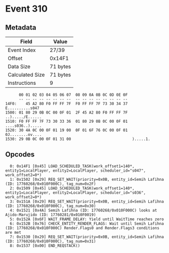 # Event 310

## Metadata

| Field           | Value    |
|-----------------|----------|
| Event Index     | 27/39    |
| Offset          | 0x14F1   |
| Data Size       | 71 bytes |
| Calculated Size | 71 bytes |
| Instructions    | 9        |

```
      00 01 02 03 04 05 06 07  08 09 0A 0B 0C 0D 0E 0F
      -- -- -- -- -- -- -- --  -- -- -- -- -- -- -- --
14F0:    45 A2 80 F0 FF FF 7F  F0 FF FF 7F 73 30 34 37   E..........s047
1500: 01 80 29 0B 0C 00 0F 01  2F 45 A2 80 F0 FF FF 7F  ..)...../E......
1510: F0 FF FF 7F 73 30 33 36  01 80 29 0B 0C 00 0F 01  ....s036..).....
1520: 30 4A 0C 00 0F 01 19 00  0F 01 6F 76 0C 00 0F 01  0J........ov....
1530: 29 0B 0C 00 0F 01 31 00                           ).....1.        
```

## Opcodes

```
  0: 0x14F1 [0x45] LOAD_SCHEDULED_TASK(work_offset1=140*, entity1=LocalPlayer, entity2=LocalPlayer, scheduler_id="s047", work_offset2=0*)
  1: 0x1502 [0x29] REQ_SET_WAIT(priority=0x0B, entity_id=Semih Lafihna (ID: 17760268/0x010F000C), tag_num=0x2F)
  2: 0x1509 [0x45] LOAD_SCHEDULED_TASK(work_offset1=140*, entity1=LocalPlayer, entity2=LocalPlayer, scheduler_id="s036", work_offset2=0*)
  3: 0x151A [0x29] REQ_SET_WAIT(priority=0x0B, entity_id=Semih Lafihna (ID: 17760268/0x010F000C), tag_num=0x30)
  4: 0x1521 [0x4A] Semih Lafihna (ID: 17760268/0x010F000C) looks at Ajido-Marujido (ID: 17760281/0x010F0019)
  5: 0x152A [0x6F] WAIT_FRAME_DELAY: Yield until WaitTime reaches zero
  6: 0x152B [0x76] CHECK_ENTITY_RENDER_FLAGS: Wait until Semih Lafihna (ID: 17760268/0x010F000C) Render.Flags0 and Render.Flags3 conditions are met
  7: 0x1530 [0x29] REQ_SET_WAIT(priority=0x0B, entity_id=Semih Lafihna (ID: 17760268/0x010F000C), tag_num=0x31)
  8: 0x1537 [0x00] END_REQSTACK()
```
